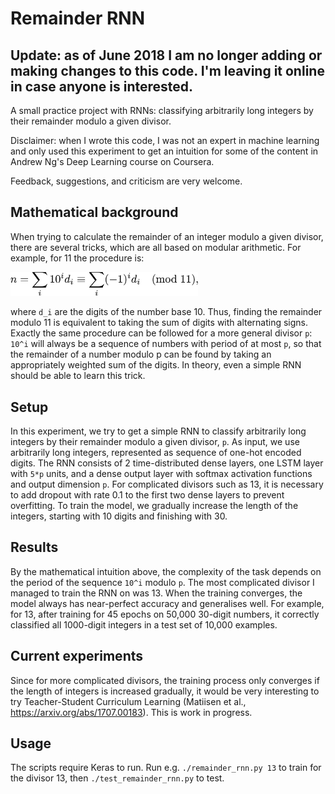 # Remainder RNN

## Update: as of June 2018 I am no longer adding or making changes to this code. I'm leaving it online in case anyone is interested.

A small practice project with RNNs: classifying arbitrarily long integers by their remainder
modulo a given divisor.

Disclaimer: when I wrote this code, I was not an expert in machine learning and
only used this experiment to get an intuition for some of the content in Andrew
Ng's Deep Learning course on Coursera.

Feedback, suggestions, and criticism are very welcome.

## Mathematical background
When trying to calculate the remainder of an integer modulo a given divisor,
there are several tricks, which are all based on modular arithmetic.
For example,
for 11 the procedure is:

<img src="modulo_11_calculation.png" alt="modulo 11" width="300px"/>

where `d_i` are the digits of the number base 10. Thus, finding the remainder
modulo 11 is equivalent to taking the sum of digits with alternating signs.
Exactly the same procedure can be followed for a more general divisor `p`: `10^i` will always
be a sequence of numbers with period of at most `p`, so that the remainder of a
number modulo p can be found by taking an appropriately weighted sum of the
digits. In theory, even a simple RNN should be able to learn this trick.

## Setup
In this experiment, we try to get a simple RNN to classify arbitrarily long
integers by their remainder modulo a given divisor, `p`. As input, we use
arbitrarily long integers, represented as sequence of one-hot encoded digits.
The RNN consists of 2 time-distributed
dense layers, one LSTM layer with `5*p` units, and a dense output layer with
softmax activation functions and output dimension `p`.
For complicated divisors such as 13, it is necessary to add dropout with rate
0.1 to the first two dense layers to prevent overfitting.
To train the model, we gradually increase the length of the integers, starting
with 10 digits and finishing with 30.

## Results
By the mathematical intuition above, the complexity of the task depends on the
period of the sequence `10^i` modulo `p`.
The most complicated divisor I managed to train the RNN on was 13.
When the training converges, the model always
has near-perfect accuracy and generalises well. For example,
for 13, after training for 45 epochs on 50,000 30-digit numbers, it correctly
classified all 1000-digit integers in a test set of 10,000 examples.

## Current experiments
Since for more complicated divisors, the training process only converges if the
length of integers is increased gradually, it would be very interesting to try
Teacher-Student Curriculum Learning (Matiisen et al.,
https://arxiv.org/abs/1707.00183). This is work in progress.

## Usage
The scripts require Keras to run. Run e.g. `./remainder_rnn.py 13` to train for the
divisor 13, then `./test_remainder_rnn.py` to test.
